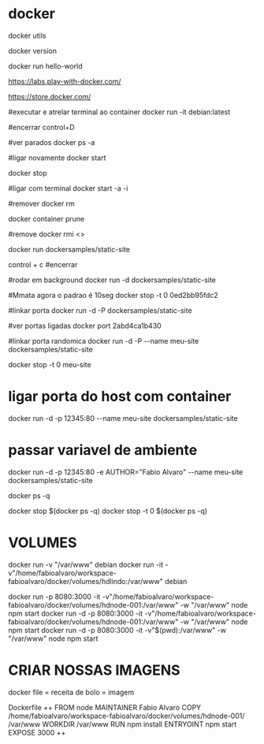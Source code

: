 # docker
docker utils

docker version

docker run hello-world

https://labs.play-with-docker.com/

https://store.docker.com/


#executar e atrelar terminal ao container
docker run -it  debian:latest

#encerrar
control+D 

#ver parados
docker ps -a

#ligar novamente
docker start <ID>

docker stop <ID>

#ligar com terminal
docker start -a -i <ID>

#remover 
docker rm

docker container prune

#remove
docker rmi <>


docker run dockersamples/static-site

control + c #encerrar

#rodar em background
docker run -d dockersamples/static-site

#Mmata agora o padrao é 10seg
docker stop -t 0 0ed2bb95fdc2

#linkar porta
docker run -d -P dockersamples/static-site

#ver portas ligadas
docker port 2abd4ca1b430


#linkar porta randomica
docker run -d -P --name meu-site dockersamples/static-site

docker stop -t 0 meu-site


# ligar porta do host com container
docker run -d -p 12345:80 --name meu-site dockersamples/static-site


# passar variavel de ambiente
docker run -d -p 12345:80 -e AUTHOR="Fabio Alvaro" --name meu-site dockersamples/static-site

docker ps -q

docker stop $(docker ps -q)
docker stop -t 0 $(docker ps -q)


VOLUMES
===================
docker run -v "/var/www" debian
docker run -it -v"/home/fabioalvaro/workspace-fabioalvaro/docker/volumes/hdlindo:/var/www" debian


docker run -p 8080:3000 -it -v"/home/fabioalvaro/workspace-fabioalvaro/docker/volumes/hdnode-001:/var/www" -w "/var/www" node npm start
docker run -d -p 8080:3000 -it -v"/home/fabioalvaro/workspace-fabioalvaro/docker/volumes/hdnode-001:/var/www" -w "/var/www" node npm start
docker run -d -p 8080:3000 -it -v"$(pwd):/var/www" -w "/var/www" node npm start



CRIAR NOSSAS IMAGENS
=========================
docker file = receita de bolo = imagem

Dockerfile
++
FROM node
MAINTAINER Fabio Alvaro
COPY /home/fabioalvaro/workspace-fabioalvaro/docker/volumes/hdnode-001/ /var/www
WORKDIR /var/www
RUN npm install
ENTRYOINT npm start
EXPOSE 3000
++




